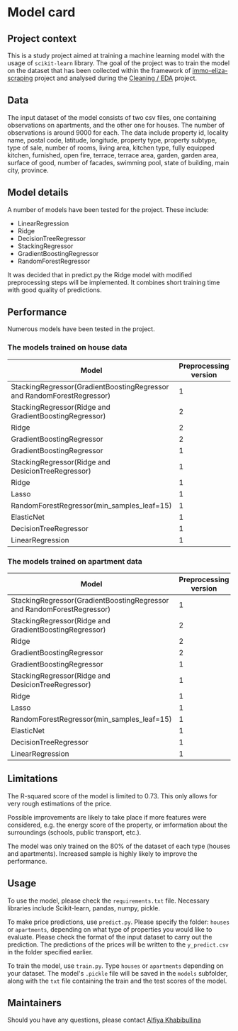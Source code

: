 # Model card
## Project context
This is a study project aimed at training a machine learning model with the usage of ```scikit-learn``` library. The goal of the project was to train the model on the dataset that has been collected within the framework of [immo-eliza-scraping](https://github.com/justalphie/immo-eliza-scraping-immozila) project and analysed during the [Cleaning / EDA](https://github.com/justalphie/immo-eliza-scraping-immozila-Cleaning-EDA) project.
## Data
The input dataset of the model consists of two csv files, one containing observations on apartments, and the other one for houses. The number of observations is around 9000 for each. The data include property id, locality name, postal code, latitude, longitude, property type, property subtype, type of sale, number of rooms, living area, kitchen type, fully equipped kitchen, furnished, open fire, terrace, terrace area, garden, garden area, surface of good, number of facades, swimming pool, state of building, main city, province. 
## Model details
A number of models have been tested for the project. These include: 

- LinearRegression
- Ridge
- DecisionTreeRegressor
- StackingRegressor
- GradientBoostingRegressor
- RandomForestRegressor

It was decided that in predict.py the Ridge model with modified preprocessing steps will be implemented. It combines short training time with good quality of predictions.

## Performance
Numerous models have been tested in the project. 
### The models trained on house data

| Model                                                                  | Preprocessing version | Train score | Test score |
|------------------------------------------------------------------------|-----------------------|-------------|------------|
| StackingRegressor(GradientBoostingRegressor and RandomForestRegressor) | 1                     | 0.79        | 0.73       |
| StackingRegressor(Ridge and GradientBoostingRegressor)                 | 2                     | 0.8         | 0.73       |
| Ridge                                                                  | 2                     | 0.73        | 0.72       |
| GradientBoostingRegressor                                              | 2                     | 0.79        | 0.72       |
| GradientBoostingRegressor                                              | 1                     | 0.78        | 0.71       |
| StackingRegressor(Ridge and DesicionTreeRegressor)                     | 1                     | 0.67        | 0.67       |
| Ridge                                                                  | 1                     | 0.61        | 0.66       |
| Lasso                                                                  | 1                     | 0.61        | 0.66       |
| RandomForestRegressor(min_samples_leaf=15)                             | 1                     | 0.65        | 0.59       |
| ElasticNet                                                             | 1                     | 0.4         | 0.41       |
| DecisionTreeRegressor                                                  | 1                     | 0.99        | 0.41       |
| LinearRegression                                                       | 1                     | 0.52        | -1.33      |

### The models trained on apartment data
| Model                                                                  | Preprocessing version | Train score | Test score |
|------------------------------------------------------------------------|-----------------------|-------------|------------|
| StackingRegressor(GradientBoostingRegressor and RandomForestRegressor) | 1                     | 0.79        | 0.73       |
| StackingRegressor(Ridge and GradientBoostingRegressor)                 | 2                     | 0.8         | 0.73       |
| Ridge                                                                  | 2                     | 0.73        | 0.72       |
| GradientBoostingRegressor                                              | 2                     | 0.79        | 0.72       |
| GradientBoostingRegressor                                              | 1                     | 0.78        | 0.71       |
| StackingRegressor(Ridge and DesicionTreeRegressor)                     | 1                     | 0.67        | 0.67       |
| Ridge                                                                  | 1                     | 0.61        | 0.66       |
| Lasso                                                                  | 1                     | 0.61        | 0.66       |
| RandomForestRegressor(min_samples_leaf=15)                             | 1                     | 0.65        | 0.59       |
| ElasticNet                                                             | 1                     | 0.4         | 0.41       |
| DecisionTreeRegressor                                                  | 1                     | 0.99        | 0.41       |
| LinearRegression                                                       | 1                     | 0.52        | -1.33      |


## Limitations
The R-squared score of the model is limited to 0.73. This only allows for very rough estimations of the price. 

Possible improvements are likely to take place if more features were considered, e.g. the energy score of the property, or imformation about the surroundings (schools, public transport, etc.).

The model was only trained on the 80% of the dataset of each type (houses and apartments). Increased sample is highly likely to improve the performance.

## Usage
To use the model, please check the ```requirements.txt``` file. Necessary libraries include Scikit-learn, pandas, numpy, pickle.

To make price predictions, use ```predict.py```. Please specify the folder: ```houses``` or ```apartments```, depending on what type of properties you would like to evaluate. Please check the format of the input dataset to carry out the prediction. The predictions of the prices will be written to the ```y_predict.csv``` in the folder specified earlier.

To train the model, use ```train.py```.  Type ```houses``` or ```apartments``` depending on your dataset. The model's ```.pickle``` file  will be saved in the ```models``` subfolder, along with the ```txt``` file containing the train and the test scores of the model.

## Maintainers
Should you have any questions, please contact [Alfiya Khabibullina](https://github.com/justalphie)